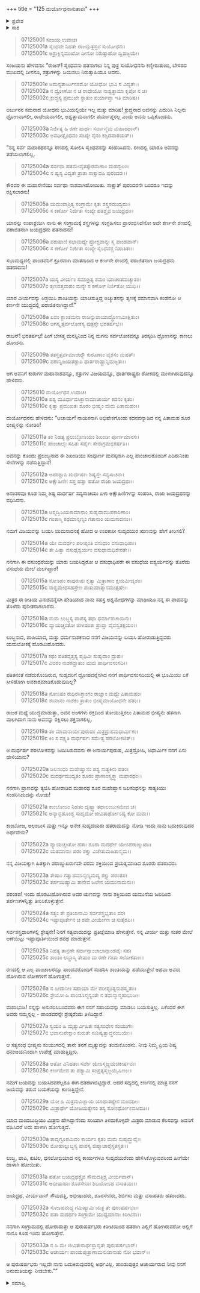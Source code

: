 +++
title = "125 ದುರ್ಯೋಧನಾನುತಾಪಃ"
+++

<details><summary>ಪ್ರವೇಶ</summary>


।।   ಓಂ ಓಂ ನಮೋ ನಾರಾಯಣಾಯ।।   ಶ್ರೀ ವೇದವ್ಯಾಸಾಯ ನಮಃ ।।

ಶ್ರೀ ಕೃಷ್ಣದ್ವೈಪಾಯನ ವೇದವ್ಯಾಸ ವಿರಚಿತ  

**ಶ್ರೀ ಮಹಾಭಾರತ**

**ದ್ರೋಣ ಪರ್ವ**

**ಜಯದ್ರಥವಧ ಪರ್ವ**

**ಅಧ್ಯಾಯ 125**

</details>

<details><summary>ಸಾರ</summary>

ದುರ್ಯೋಧನನು ಅನುತಾಪಗೊಂಡು ದ್ರೋಣನಲ್ಲಿ ಹೇಳಿಕೊಂಡಿದುದು (1-33).


</details>


> 07125001 ಸಂಜಯ ಉವಾಚ।   
07125001a ಸೈಂಧವೇ ನಿಹತೇ ರಾಜನ್ಪುತ್ರಸ್ತವ ಸುಯೋಧನಃ।   
07125001c ಅಶ್ರುಕ್ಲಿನ್ನಮುಖೋ ದೀನೋ ನಿರುತ್ಸಾಹೋ ದ್ವಿಷಜ್ಜಯೇ।

ಸಂಜಯನು ಹೇಳಿದನು: “ರಾಜನ್! ಸೈಂಧವನು ಹತನಾಗಲು ನಿನ್ನ ಪುತ್ರ ಸುಯೋಧನನು ಕಣ್ಣೀರುತುಂಬಿ, ಬೇಸರದ ಮುಖದಲ್ಲಿ ದೀನನೂ, ಶತ್ರುಗಳನ್ನು ಜಯಿಸಲು ನಿರುತ್ಸಾಹಿಯೂ ಆದನು.

> 07125001e ಅಮನ್ಯತಾರ್ಜುನಸಮೋ ಯೋಧೋ ಭುವಿ ನ ವಿದ್ಯತೇ।।   
07125002a ನ ದ್ರೋಣೋ ನ ಚ ರಾಧೇಯೋ ನಾಶ್ವತ್ಥಾಮಾ ಕೃಪೋ ನ ಚ।   
07125002c ಕ್ರುದ್ಧಸ್ಯ ಪ್ರಮುಖೇ ಸ್ಥಾತುಂ ಪರ್ಯಾಪ್ತಾ ಇತಿ ಮಾರಿಷ।।

ಅರ್ಜುನನ ಸಮನಾದ ಯೋಧನು ಭುವಿಯಲ್ಲಿಯೇ ಇಲ್ಲ ಮತ್ತು ಮಾರಿಷ! ಕ್ರುದ್ಧನಾದ ಅವನನ್ನು ಎದುರಿಸಿ ನಿಲ್ಲನು ದ್ರೋಣನಾಗಲೀ, ರಾಧೇಯನಾಗಲೀ, ಅಶ್ವತ್ಥಾಮನಾಗಲೀ ಪರ್ಯಾಪ್ತರಲ್ಲ ಎಂದು ಅವನು ಒಪ್ಪಿಕೊಂಡನು.

> 07125003a ನಿರ್ಜಿತ್ಯ ಹಿ ರಣೇ ಪಾರ್ಥಃ ಸರ್ವಾನ್ಮಮ ಮಹಾರಥಾನ್।   
07125003c ಅವಧೀತ್ಸೈಂಧವಂ ಸಂಖ್ಯೇ ನೈನಂ ಕಶ್ಚಿದವಾರಯತ್।।

“ನನ್ನ ಸರ್ವ ಮಹಾರಥರನ್ನೂ ರಣದಲ್ಲಿ ಸೋಲಿಸಿ ಸೈಂಧವನನ್ನು ಸಂಹರಿಸಿದನು. ರಣದಲ್ಲಿ ಯಾರೂ ಅವನನ್ನು ತಡೆಯಲಾಗಲಿಲ್ಲ.

> 07125004a ಸರ್ವಥಾ ಹತಮೇವೈತತ್ಕೌರವಾಣಾಂ ಮಹದ್ಬಲಂ।   
07125004c ನ ಹ್ಯಸ್ಯ ವಿದ್ಯತೇ ತ್ರಾತಾ ಸಾಕ್ಷಾದಪಿ ಪುರಂದರಃ।।

ಕೌರವರ ಈ ಮಹಾಸೇನೆಯು ಸರ್ವಥಾ ನಾಶವಾಗಿಹೋಯಿತು. ಸಾಕ್ಷಾತ್ ಪುರಂದರನೇ ಬಂದರೂ ಇದನ್ನು ರಕ್ಷಿಸಲಾರನು!

> 07125005a ಯಮುಪಾಶ್ರಿತ್ಯ ಸಂಗ್ರಾಮೇ ಕೃತಃ ಶಸ್ತ್ರಸಮುದ್ಯಮಃ।   
07125005c ಸ ಕರ್ಣೋ ನಿರ್ಜಿತಃ ಸಂಖ್ಯೇ ಹತಶ್ಚೈವ ಜಯದ್ರಥಃ।।

ಯಾರನ್ನು ಉಪಾಶ್ರಯಿಸಿ ನಾನು ಈ ಸಂಗ್ರಾಮಕ್ಕೆ ಶಸ್ತ್ರಗಳನ್ನು ಸಂಗ್ರಹಿಸಲು ಪ್ರಾರಂಭಿಸಿದೆನೋ ಅದೇ ಕರ್ಣನೇ ರಣದಲ್ಲಿ ಪರಾಜಿತನಾಗಿ ಜಯದ್ರಥನು ಹತನಾದನು!

> 07125006a ಪರುಷಾಣಿ ಸಭಾಮಧ್ಯೇ ಪ್ರೋಕ್ತವಾನ್ಯಃ ಸ್ಮ ಪಾಂಡವಾನ್।   
07125006c ಸ ಕರ್ಣೋ ನಿರ್ಜಿತಃ ಸಂಖ್ಯೇ ಸೈಂಧವಶ್ಚ ನಿಪಾತಿತಃ।।

ಸಭಾಮಧ್ಯದಲ್ಲಿ ಪಾಂಡವರಿಗೆ ಕ್ರೂರವಾಗಿ ಮಾತನಾಡಿದ ಆ ಕರ್ಣನೇ ರಣದಲ್ಲಿ ಪರಾಜಿತನಾಗಿ ಜಯದ್ರಥನು ಹತನಾದನು!

> 07125007a ಯಸ್ಯ ವೀರ್ಯಂ ಸಮಾಶ್ರಿತ್ಯ ಶಮಂ ಯಾಚಂತಮಚ್ಯುತಂ।   
07125007c ತೃಣವತ್ತಮಹಂ ಮನ್ಯೇ ಸ ಕರ್ಣೋ ನಿರ್ಜಿತೋ ಯುಧಿ।।

ಯಾರ ವೀರ್ಯವನ್ನು ಆಶ್ರಯಿಸಿ ಶಾಂತಿಯನ್ನು ಯಾಚಿಸುತ್ತಿದ್ದ ಅಚ್ಯುತನನ್ನು ತೃಣಕ್ಕೆ ಸಮಾನವಾಗಿ ಕಂಡೆನೋ ಆ ಕರ್ಣನೇ ಯುದ್ಧದಲ್ಲಿ ಪರಾಜಿತನಾಗಿದ್ದಾನೆ!”

> 07125008a ಏವಂ ಕ್ಲಾಂತಮನಾ ರಾಜನ್ನುಪಾಯಾದ್ದ್ರೋಣಮೀಕ್ಷಿತುಂ।   
07125008c ಆಗಸ್ಕೃತ್ಸರ್ವಲೋಕಸ್ಯ ಪುತ್ರಸ್ತೇ ಭರತರ್ಷಭ।।

ರಾಜನ್! ಭರತರ್ಷಭ! ಹೀಗೆ ಬೇಸತ್ತ ಮನಸ್ಸಿನಿಂದ ನಿನ್ನ ಮಗನು ಸರ್ವಲೋಕವನ್ನೂ ತಿರಸ್ಕರಿಸಿ ದ್ರೋಣನನ್ನು ಕಾಣಲು ಹೋದನು.

> 07125009a ತತಸ್ತತ್ಸರ್ವಮಾಚಖ್ಯೌ ಕುರೂಣಾಂ ವೈಶಸಂ ಮಹತ್।   
07125009c ಪರಾನ್ವಿಜಯತಶ್ಚಾಪಿ ಧಾರ್ತರಾಷ್ಟ್ರಾನ್ನಿಮಜ್ಜತಃ।।

ಆಗ ಅವನಿಗೆ ಕುರುಗಳ ಮಹಾನಾಶವನ್ನೂ, ಶತ್ರುಗಳ ವಿಜಯವನ್ನೂ, ಧಾರ್ತರಾಷ್ಟ್ರರು ಶೋಕದಲ್ಲಿ ಮುಳುಗಿರುವುದನ್ನೂ ಹೇಳಿದನು.

> 07125010 ದುರ್ಯೋಧನ ಉವಾಚ।   
07125010a ಪಶ್ಯ ಮೂರ್ಧಾವಸಿಕ್ತಾನಾಮಾಚಾರ್ಯ ಕದನಂ ಕೃತಂ।   
07125010c ಕೃತ್ವಾ ಪ್ರಮುಖತಃ ಶೂರಂ ಭೀಷ್ಮಂ ಮಮ ಪಿತಾಮಹಂ।।

ದುರ್ಯೋಧನನು ಹೇಳಿದನು: “ಆಚಾರ್ಯ! ನಾಯಕನಾಗಿ ಅಭಿಷೇಕಗೊಂಡು ಕದನವನ್ನಾಡಿದ ನನ್ನ ಪಿತಾಮಹ ಶೂರ ಭೀಷ್ಮನನ್ನು ನೋಡಿರಿ!

> 07125011a ತಂ ನಿಹತ್ಯ ಪ್ರಲುಬ್ಧೋಽಯಂ ಶಿಖಂಡೀ ಪೂರ್ಣಮಾನಸಃ।   
07125011c ಪಾಂಚಾಲೈಃ ಸಹಿತಃ ಸರ್ವೈಃ ಸೇನಾಗ್ರಮಭಿಕರ್ಷತಿ।।

ಅವನನ್ನು ಕೊಂದು ಪ್ರಲುಬ್ಧನಾದ ಈ ಶಿಖಂಡಿಯು ಸಂಪೂರ್ಣ ಮನಸ್ಕನಾಗಿ ಎಲ್ಲ ಪಾಂಚಾಲರೊಂದಿಗೆ ಎದಿರುನಿಂತು ಸೇನೆಗಳನ್ನು ನಡೆಸುತ್ತಿದ್ದಾನೆ!

> 07125012a ಅಪರಶ್ಚಾಪಿ ದುರ್ಧರ್ಷಃ ಶಿಷ್ಯಸ್ತೇ ಸವ್ಯಸಾಚಿನಾ।   
07125012c ಅಕ್ಷೌಹಿಣೀಃ ಸಪ್ತ ಹತ್ವಾ ಹತೋ ರಾಜಾ ಜಯದ್ರಥಃ।।

ಅನಂತರವೂ ಕೂಡ ನಿಮ್ಮ ಶಿಷ್ಯ ದುರ್ಧರ್ಷ ಸವ್ಯಸಾಚಿಯು ಏಳು ಅಕ್ಷೌಹಿಣಿಗಳನ್ನು ಸಂಹರಿಸಿ, ರಾಜಾ ಜಯದ್ರಥನನ್ನು ವಧಿಸಿದನು.

> 07125013a ಅಸ್ಮದ್ವಿಜಯಕಾಮಾನಾಂ ಸುಹೃದಾಮುಪಕಾರಿಣಾಂ।   
07125013c ಗಂತಾಸ್ಮಿ ಕಥಮಾನೃಣ್ಯಂ ಗತಾನಾಂ ಯಮಸಾದನಂ।।

ನಮಗೆ ವಿಜಯವನ್ನು ಬಯಸಿ ಯಮಸಾದನಕ್ಕೆ ಹೋದ ಆ ಉಪಕಾರೀ ಸುಹೃದಯರ ಋಣವನ್ನು ಹೇಗೆ ತೀರಿಸಲಿ?

> 07125014a ಯೇ ಮದರ್ಥಂ ಪರೀಪ್ಸಂತಿ ವಸುಧಾಂ ವಸುಧಾಧಿಪಾಃ।   
07125014c ತೇ ಹಿತ್ವಾ ವಸುಧೈಶ್ವರ್ಯಂ ವಸುಧಾಮಧಿಶೇರತೇ।।

ನನಗಾಗಿ ಈ ವಸುಂಧರೆಯನ್ನು ಯಾರು ಬಯಸಿದ್ದರೋ ಆ ವಸುಧಾಧಿಪರೇ ಈ ವಸುಧೆಯ ಐಶ್ವರ್ಯವನ್ನು ತೊರೆದು ವಸುಧೆಯ ಮೇಲೆ ಮಲಗಿದ್ದಾರೆ!

> 07125015a ಸೋಽಹಂ ಕಾಪುರುಷಃ ಕೃತ್ವಾ ಮಿತ್ರಾಣಾಂ ಕ್ಷಯಮೀದೃಶಂ।   
07125015c ನಾಶ್ವಮೇಧಸಹಸ್ರೇಣ ಪಾತುಮಾತ್ಮಾನಮುತ್ಸಹೇ।।

ಮಿತ್ರರ ಈ ರೀತಿಯ ವಿನಾಶವನ್ನೆಸಗಿ ಹೇಡಿಯಾದ ನಾನು ಸಹಸ್ರ ಅಶ್ವಮೇಧಗಳನ್ನು ಮಾಡಿಯೂ ನನ್ನ ಈ ಪಾಪವನ್ನು ತೊಳೆದು ಪುನೀತನಾಗಲಾರೆನು.

> 07125016a ಮಮ ಲುಬ್ಧಸ್ಯ ಪಾಪಸ್ಯ ತಥಾ ಧರ್ಮಾಪಚಾಯಿನಃ।   
07125016c ವ್ಯಾಯಚ್ಚಂತೋ ಜಿಗೀಷಂತಃ ಪ್ರಾಪ್ತಾ ವೈವಸ್ವತಕ್ಷಯಂ।।

ಲುಬ್ಧನಾದ, ಪಾಪಿಯಾದ, ಮತ್ತು ಧರ್ಮನಾಶಕನಾದ ನನಗೆ ವಿಜಯವನ್ನು ಬಯಸಿ ಹೋರಾಡುತ್ತಿದ್ದವರು ಯಮಲೋಕಕ್ಕೆ ಹೊರಟುಹೋದರು.

> 07125017a ಕಥಂ ಪತಿತವೃತ್ತಸ್ಯ ಪೃಥಿವೀ ಸುಹೃದಾಂ ದ್ರುಹಃ।   
07125017c ವಿವರಂ ನಾಶಕದ್ದಾತುಂ ಮಮ ಪಾರ್ಥಿವಸಂಸದಿ।।

ಪತಿತನಂತೆ ನಡೆದುಕೊಂಡಿರುವ, ಸುಹೃದರಿಗೆ ದ್ರೋಹವನ್ನೆಸಗಿದ ನನಗೆ ಪಾರ್ಥಿವಸಂಸದಿಯಲ್ಲಿ ಈ ಭೂಮಿಯು ಏಕೆ ಸೀಳಿಹೋಗಿ ಅವಕಾಶಮಾಡಿಕೊಡುವುದಿಲ್ಲ?

> 07125018a ಸೋಽಹಂ ರುಧಿರಸಿಕ್ತಾಂಗಂ ರಾಜ್ಞಾಂ ಮಧ್ಯೇ ಪಿತಾಮಹಂ।   
07125018c ಶಯಾನಂ ನಾಶಕಂ ತ್ರಾತುಂ ಭೀಷ್ಮಮಾಯೋಧನೇ ಹತಂ।।

ರಾಜರ ಮಧ್ಯೆ ಯುದ್ಧಮಾಡುತ್ತಾ, ಅವನ ಅಂಗಗಳು ರಕ್ತದಿಂದ ತೋಯುತ್ತಿರಲು ಪಿತಾಮಹ ಭೀಷ್ಮನು ಹತನಾಗಿ ಮಲಗಿದಾಗ ನಾನು ಅವನನ್ನು ರಕ್ಷಿಸಲು ಶಕ್ತನಾಗಲಿಲ್ಲ.

> 07125019a ತಂ ಮಾಮನಾರ್ಯಪುರುಷಂ ಮಿತ್ರದ್ರುಹಮಧಾರ್ಮಿಕಂ।   
07125019c ಕಿಂ ಸ ವಕ್ಷ್ಯತಿ ದುರ್ಧರ್ಷಃ ಸಮೇತ್ಯ ಪರಲೋಕಜಿತ್।।

ಆ ದುರ್ಧರ್ಷ ಪರಲೋಕವನ್ನು ಜಯಿಸಿರುವವನು ಈ ಅನಾರ್ಯಪುರುಷ, ಮಿತ್ರದ್ರೋಹಿ, ಅಧಾರ್ಮಿಕ ನನಗೆ ಏನು ಹೇಳಿಯಾನು?

> 07125020a ಜಲಸಂಧಂ ಮಹೇಷ್ವಾಸಂ ಪಶ್ಯ ಸಾತ್ಯಕಿನಾ ಹತಂ।   
07125020c ಮದರ್ಥಮುದ್ಯತಂ ಶೂರಂ ಪ್ರಾಣಾಂಸ್ತ್ಯಕ್ತ್ವಾ ಮಹಾರಥಂ।।

ನನಗಾಗಿ ಪ್ರಾಣವನ್ನು ತ್ಯಜಿಸಿ ಹೋರಾಡಿದ ಮಹಾರಥ ಶೂರ ಮಹೇಷ್ವಾಸ ಜಲಸಂಧನನ್ನು ಸಾತ್ಯಕಿಯು ಸಂಹರಿಸಿದುದನ್ನು ನೋಡು!

> 07125021a ಕಾಂಬೋಜಂ ನಿಹತಂ ದೃಷ್ಟ್ವಾ ತಥಾಲಂಬುಸಮೇವ ಚ।   
07125021c ಅನ್ಯಾನ್ಬಹೂಂಶ್ಚ ಸುಹೃದೋ ಜೀವಿತಾರ್ಥೋಽದ್ಯ ಕೋ ಮಮ।।

ಕಾಂಬೋಜ, ಅಲಂಬುಸ ಮತ್ತು ಇನ್ನೂ ಅನೇಕ ಸುಹೃದಯರು ಹತರಾದುದನ್ನು ನೋಡಿ ಇಂದು ನಾನು ಬದುಕಿರುವುದರ ಅರ್ಥವೇನು?

> 07125022a ವ್ಯಾಯಚ್ಚಂತೋ ಹತಾಃ ಶೂರಾ ಮದರ್ಥೇ ಯೇಽಪರಾಙ್ಮುಖಾಃ।   
07125022c ಯತಮಾನಾಃ ಪರಂ ಶಕ್ತ್ಯಾ ವಿಜೇತುಮಹಿತಾನ್ಮಮ।।

ನನ್ನ ವಿಜಯಕ್ಕಾಗಿ ಹಿತಕ್ಕಾಗಿ ಪರಾಙ್ಮುಖರಾಗದೇ ಪರಮ ಶಕ್ತಿಯಿಂದ ಪ್ರಯತ್ನಮಾಡಿದ ಶೂರರು ಹತರಾದರು.

> 07125023a ತೇಷಾಂ ಗತ್ವಾಹಮಾನೃಣ್ಯಮದ್ಯ ಶಕ್ತ್ಯಾ ಪರಂತಪ।   
07125023c ತರ್ಪಯಿಷ್ಯಾಮಿ ತಾನೇವ ಜಲೇನ ಯಮುನಾಮನು।।

ಪರಂತಪ! ಇಂದು ಹೊರಟುಹೋಗಿರುವ ಅವರ ಋಣವನ್ನು ನಾನು ಶಕ್ತಿಯಿಂದ ಯಮುನೆಯ ಜಲದಿಂದ ತರ್ಪಣಗಳನ್ನಿತ್ತು ತೀರಿಸಿಕೊಳ್ಳುತ್ತೇನೆ.

> 07125024a ಸತ್ಯಂ ತೇ ಪ್ರತಿಜಾನಾಮಿ ಸರ್ವಶಸ್ತ್ರಭೃತಾಂ ವರ।   
07125024c ಇಷ್ಟಾಪೂರ್ತೇನ ಚ ಶಪೇ ವೀರ್ಯೇಣ ಚ ಸುತೈರಪಿ।।

ಸರ್ವಶಸ್ತ್ರಧಾರಿಗಳಲ್ಲಿ ಶ್ರೇಷ್ಠನೇ! ನಿನಗೆ ಸತ್ಯವಾದುದನ್ನು ಪ್ರತಿಜ್ಞೆಮಾಡಿ ಹೇಳುತ್ತೇನೆ. ನನ್ನ ವೀರ್ಯ ಮತ್ತು ಸುತರ ಮೇಲೆ ಆಣೆಯಿಟ್ಟು ಇಷ್ಟಾಪೂರ್ತಿಯಿಂದ ಶಪಥ ಮಾಡುತ್ತೇನೆ.

> 07125025a ನಿಹತ್ಯ ತಾನ್ರಣೇ ಸರ್ವಾನ್ಪಾಂಚಾಲಾನ್ಪಾಂಡವೈಃ ಸಹ।   
07125025c ಶಾಂತಿಂ ಲಬ್ಧಾಸ್ಮಿ ತೇಷಾಂ ವಾ ರಣೇ ಗಂತಾ ಸಲೋಕತಾಂ।।

ರಣದಲ್ಲಿ ಆ ಎಲ್ಲ ಪಾಂಚಾಲರನ್ನೂ ಪಾಂಡವರೊಂದಿಗೆ ಸಂಹರಿಸಿ ಶಾಂತಿಯನ್ನು ಪಡೆಯುತ್ತೇನೆ ಅಥವಾ ಅವರು ಹೋಗಿರುವ ಲೋಕಗಳಿಗೆ ಹೋಗುತ್ತೇನೆ.

> 07125026a ನ ಹೀದಾನೀಂ ಸಹಾಯಾ ಮೇ ಪರೀಪ್ಸಂತ್ಯನುಪಸ್ಕೃತಾಃ।   
07125026c ಶ್ರೇಯೋ ಹಿ ಪಾಂಡೂನ್ಮನ್ಯಂತೇ ನ ತಥಾಸ್ಮಾನ್ಮಹಾಭುಜ।।

ಮಹಾಭುಜ! ನನ್ನನ್ನು ಅನುಸರಿಸಿಬಂದವರು ಈಗ ನನಗೆ ಸಹಾಯವನ್ನು ಮಾಡಲು ಬಯಸುತ್ತಿಲ್ಲ. ಏಕೆಂದರೆ ಈಗ ಅವರು ನಮ್ಮನ್ನಲ್ಲ - ಪಾಂಡವರನ್ನೇ ಶ್ರೇಷ್ಠರೆಂದು ತಿಳಿದಿದ್ದಾರೆ.

> 07125027a ಸ್ವಯಂ ಹಿ ಮೃತ್ಯುರ್ವಿಹಿತಃ ಸತ್ಯಸಂಧೇನ ಸಂಯುಗೇ।   
07125027c ಭವಾನುಪೇಕ್ಷಾಂ ಕುರುತೇ ಸುಶಿಷ್ಯತ್ವಾದ್ಧನಂಜಯೇ।।

ಆ ಸತ್ಯಸಂಧ ಭೀಷ್ಮನು ಸಂಯುಗದಲ್ಲಿ ತಾನೇ ತನಗೆ ಮೃತ್ಯುವನ್ನು ತಂದುಕೊಂಡನು. ನೀವು ನಿಮ್ಮ ಪ್ರಿಯ ಶಿಷ್ಯ ಧನಂಜಯನಿಂದಾಗಿ ಉಪೇಕ್ಷೆ ಮಾಡುತ್ತಿದ್ದೀರಿ.

> 07125028a ಅತೋ ವಿನಿಹತಾಃ ಸರ್ವೇ ಯೇಽಸ್ಮಜ್ಜಯಚಿಕೀರ್ಷವಃ।   
07125028c ಕರ್ಣಮೇವ ತು ಪಶ್ಯಾಮಿ ಸಂಪ್ರತ್ಯಸ್ಮಜ್ಜಯೈಷಿಣಂ।।

ನಮಗೆ ಜಯವನ್ನು ಬಯಸಿದವರೆಲ್ಲರೂ ಈಗ ಹತರಾಗಿಬಿಟ್ಟಿದ್ದಾರೆ. ಆದರೆ ಸದ್ಯದಲ್ಲಿ ಕರ್ಣನಲ್ಲಿ ಮಾತ್ರ ನನಗೆ ಜಯವನ್ನು ತರುವ ಬಯಕೆಯನ್ನು ಕಾಣುತ್ತಿದ್ದೇನೆ.

> 07125029a ಯೋ ಹಿ ಮಿತ್ರಮವಿಜ್ಞಾಯ ಯಾಥಾತಥ್ಯೇನ ಮಂದಧೀಃ।   
07125029c ಮಿತ್ರಾರ್ಥೇ ಯೋಜಯತ್ಯೇನಂ ತಸ್ಯ ಸೋಽರ್ಥೋಽವಸೀದತಿ।।

ಯಾವ ಮಂದಬುದ್ಧಿಯು ಮಿತ್ರನು ಹೇಗಿದ್ದಾನೆಂದು ಸರಿಯಾಗಿ ತಿಳಿದುಕೊಳ್ಳದೇ ಮಿತ್ರರು ಮಾಡುವ ಕೆಲಸವನ್ನು ಅವನಿಗೆ ವಹಿಸಿದರೆ ಅದು ಹಾಳಾಗಿ ಹೋಗುತ್ತದೆ.

> 07125030a ತಾದೃಗ್ರೂಪಮಿದಂ ಕಾರ್ಯಂ ಕೃತಂ ಮಮ ಸುಹೃದ್ಬ್ರುವೈಃ।   
07125030c ಮೋಹಾಲ್ಲುಬ್ಧಸ್ಯ ಪಾಪಸ್ಯ ಜಿಹ್ಮಾಚಾರೈಸ್ತತಸ್ತತಃ।।

ಲುಬ್ಧ, ಪಾಪಿ, ಕುಟಿಲ, ಧನಲೋಭಿಯಾದ ನನ್ನ ಕಾರ್ಯಗಳೂ ಸುಹೃದಯರೆಂದು ಹೇಳಿಸಿಕೊಳ್ಳುವವರಿಂದ ಹೀಗೆಯೇ ಹಾಳಾಗಿ ಹೋಯಿತು.

> 07125031a ಹತೋ ಜಯದ್ರಥಶ್ಚೈವ ಸೌಮದತ್ತಿಶ್ಚ ವೀರ್ಯವಾನ್।   
07125031c ಅಭೀಷಾಹಾಃ ಶೂರಸೇನಾಃ ಶಿಬಯೋಽಥ ವಸಾತಯಃ।।

ಜಯದ್ರಥ, ವೀರ್ಯವಾನ್ ಸೌಮದತ್ತಿ, ಅಭೀಷಾಹರು, ಶೂರಸೇನರು, ಶಿಬಿಗಳು ಮತ್ತು ವಸಾಹತರು ಹತರಾದರು.

> 07125032a ಸೋಽಹಮದ್ಯ ಗಮಿಷ್ಯಾಮಿ ಯತ್ರ ತೇ ಪುರುಷರ್ಷಭಾಃ।   
07125032c ಹತಾ ಮದರ್ಥಂ ಸಂಗ್ರಾಮೇ ಯುಧ್ಯಮಾನಾಃ ಕಿರೀಟಿನಾ।।

ನನಗಾಗಿ ಸಂಗ್ರಾಮದಲ್ಲಿ ಹೋರಾಡುತ್ತಾ ಆ ಪುರುಷರ್ಷಭರು ಕಿರೀಟಿಯಿಂದ ಹತರಾಗಿ ಎಲ್ಲಿಗೆ ಹೋಗಿರುವರೋ ಅಲ್ಲಿಗೆ ನಾನೂ ಕೂಡ ಇಂದು ಹೋಗುತ್ತೇನೆ.

> 07125033a ನ ಹಿ ಮೇ ಜೀವಿತೇನಾರ್ಥಸ್ತಾನೃತೇ ಪುರುಷರ್ಷಭಾನ್।   
07125033c ಆಚಾರ್ಯಃ ಪಾಂಡುಪುತ್ರಾಣಾಮನುಜಾನಾತು ನೋ ಭವಾನ್।।

ಆ ಪುರುಷರ್ಷಭರು ಇಲ್ಲದೇ ನಾನು ಬದುಕಿರುವುದರಲ್ಲಿ ಅರ್ಥವಿಲ್ಲ. ಪಾಂಡುಪುತ್ರರ ಆಚಾರ್ಯರಾದ ನೀವು ನನಗೆ ಅನುಮತಿಯನ್ನು ನೀಡಬೇಕು.””



<details><summary>ಸಮಾಪ್ತಿ</summary>


ಇತಿ ಶ್ರೀ ಮಹಾಭಾರತೇ ದ್ರೋಣ ಪರ್ವಣಿ ಜಯದ್ರಥವಧ ಪರ್ವಣಿ ದುರ್ಯೋಧನಾನುತಾಪೇ ಪಂಚವಿಂಶಾಧಿಕಶತತಮೋಽಧ್ಯಾಯಃ ।।  
ಇದು ಶ್ರೀ ಮಹಾಭಾರತದಲ್ಲಿ ದ್ರೋಣ ಪರ್ವದಲ್ಲಿ ಜಯದ್ರಥವಧ ಪರ್ವದಲ್ಲಿ ದುರ್ಯೋಧನಾನುತಾಪ ಎನ್ನುವ ನೂರಾಇಪ್ಪತ್ತೈದನೇ ಅಧ್ಯಾಯವು.


</details>
